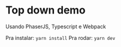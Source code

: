 # Top down demo
Usando PhaserJS, Typescript e Webpack

Pra instalar: ``yarn install``
Pra rodar: ``yarn dev``